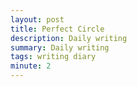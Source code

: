 ```yaml
---
layout: post
title: Perfect Circle
description: Daily writing
summary: Daily writing
tags: writing diary
minute: 2
---
```

